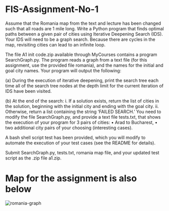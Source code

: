 # FIS-Assignment-No-1

Assume that the Romania map from the text and lecture has been changed such that all roads are 1 mile long. Write a Python program that finds optimal paths between a given pair of cities using Iterative Deepening Search (IDS). Your IDS will need to be a graph search. Because there are cycles in the map, revisiting cities can lead to an infinite loop.

The file A1 init code.zip available through MyCourses contains a program SearchGraph.py. The program reads a graph from a text file (for this assignment, use the provided file romania), and the names for the initial and goal city names. Your program will output the following:

(a) During the execution of iterative deepening, print the search tree each time all of the search tree nodes at the depth limit for the current iteration of IDS have been visited.

(b) At the end of the search:
i. If a solution exists, return the list of cities in the solution, beginning with the initial city and ending with the goal city.
ii. Otherwise, return a list containing the string ‘FAILED SEARCH.’ You need to modify the file SearchGraph.py, and provide a text file tests.txt, that shows the execution of your program for 3 pairs of cities:
    • Arad to Bucharest,
    • two additional city pairs of your choosing (interesting cases).

A bash shell script test has been provided, which you will modify to automate the execution of your test cases (see the
README for details).

Submit SearchGraph.py, tests.txt, romania map file, and your updated test script as the .zip file a1.zip.

# Map for the assignment is also below

![romania-graph](https://user-images.githubusercontent.com/20141798/35662691-7d0dbc72-06e7-11e8-942c-4718f079bb8f.png)
